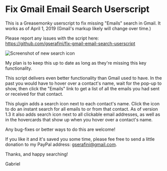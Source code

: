 # Fix Gmail Email Search Userscript

This is a Greasemonky userscript to fix missing "Emails" search in Gmail.  It works as of April 1, 2019 (Gmail's markup likely will change over time.)

Please report any issues with the script here:
https://github.com/gserafini/fix-gmail-email-search-userscript

![Screenshot of new search icon](https://github.com/gserafini/fix-gmail-email-search-userscript/raw/master/fix-gmail-email-search-screenshot.png)

My plan is to keep this up to date as long as they're missing this key functionality.

This script delivers even better functionality than Gmail used to have.  In the past you would have to hover over a contact's name, wait for the pop-up to show, then click the "Emails" link to get a list of all the emails you had sent or received for that contact.

This plugin adds a search icon next to each contact's name.  Click the icon to do an instant search for all emails to or from that contact.  As of version 1.3 it also adds search icon next to all clickable email addresses, as well as in the hovercards that show up when you hover over a contact's name.

Any bug-fixes or better ways to do this are welcome!

If you like it and it's saved you some time, please fee free to send a little donation to my PayPal address: gserafini@gmail.com.

Thanks, and happy searching!

Gabriel
